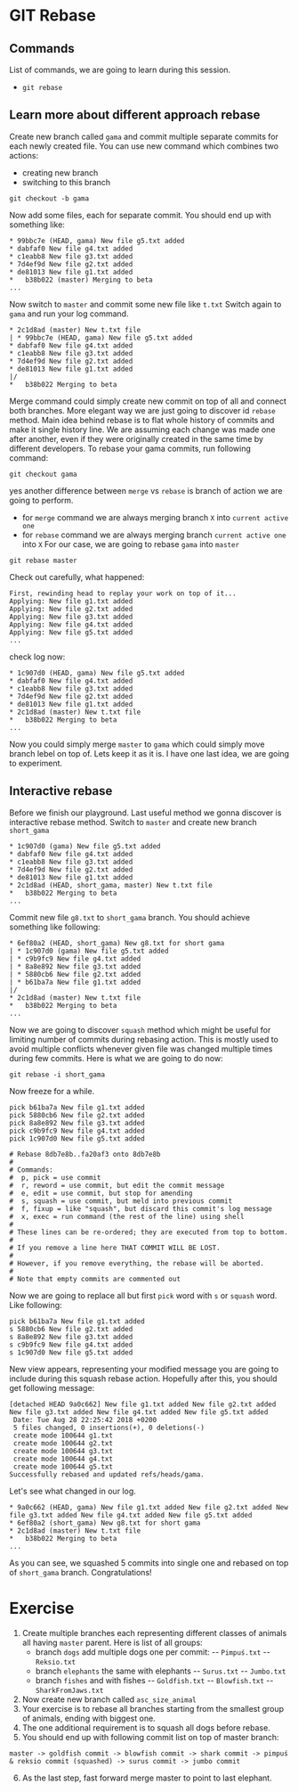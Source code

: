 # GIT Rebase

## Commands
List of commands, we are going to learn during this session.
- `git rebase`

## Learn more about different approach rebase
Create new branch called `gama` and commit multiple separate commits for each newly created file.
You can use new command which combines two actions:
- creating new branch 
- switching to this branch
```
git checkout -b gama
```
Now add some files, each for separate commit. You should end up with something like:
```
* 99bbc7e (HEAD, gama) New file g5.txt added
* dabfaf0 New file g4.txt added
* c1eabb8 New file g3.txt added
* 7d4ef9d New file g2.txt added
* de81013 New file g1.txt added
*   b38b022 (master) Merging to beta
...
```
Now switch to `master` and commit some new file like `t.txt`
Switch again to `gama` and run your log command.
```
* 2c1d8ad (master) New t.txt file
| * 99bbc7e (HEAD, gama) New file g5.txt added
* dabfaf0 New file g4.txt added
* c1eabb8 New file g3.txt added
* 7d4ef9d New file g2.txt added
* de81013 New file g1.txt added
|/
*   b38b022 Merging to beta
```
Merge command could simply create new commit on top of all and connect both branches.
More elegant way we are just going to discover id `rebase` method.
Main idea behind rebase is to flat whole history of commits and make it single history line.
We are assuming each change was made one after another, even if they were originally created in the same time by different developers.
To rebase your gama commits, run following command:
```
git checkout gama
```
yes another difference between `merge` vs `rebase` is branch of action we are going to perform.
- for `merge` command we are always merging branch `X` into `current active one`
- for `rebase` command we are always merging branch `current active one` into `X`
For our case, we are going to rebase `gama` into `master`
```
git rebase master
```
Check out carefully, what happened:
```
First, rewinding head to replay your work on top of it...
Applying: New file g1.txt added
Applying: New file g2.txt added
Applying: New file g3.txt added
Applying: New file g4.txt added
Applying: New file g5.txt added
...
```
check log now:
```
* 1c907d0 (HEAD, gama) New file g5.txt added
* dabfaf0 New file g4.txt added
* c1eabb8 New file g3.txt added
* 7d4ef9d New file g2.txt added
* de81013 New file g1.txt added
* 2c1d8ad (master) New t.txt file
*   b38b022 Merging to beta
...
```
Now you could simply merge `master` to `gama` which could simply move branch lebel on top of.
Lets keep it as it is. I have one last idea, we are going to experiment.

## Interactive rebase
Before we finish our playground. Last useful method we gonna discover is interactive rebase method.
Switch to `master` and create new branch `short_gama`
```
* 1c907d0 (gama) New file g5.txt added
* dabfaf0 New file g4.txt added
* c1eabb8 New file g3.txt added
* 7d4ef9d New file g2.txt added
* de81013 New file g1.txt added
* 2c1d8ad (HEAD, short_gama, master) New t.txt file
*   b38b022 Merging to beta
...
```
Commit new file `g8.txt` to `short_gama` branch. You should achieve something like following:
```
* 6ef80a2 (HEAD, short_gama) New g8.txt for short gama
| * 1c907d0 (gama) New file g5.txt added
| * c9b9fc9 New file g4.txt added
| * 8a8e892 New file g3.txt added
| * 5880cb6 New file g2.txt added
| * b61ba7a New file g1.txt added
|/
* 2c1d8ad (master) New t.txt file
*   b38b022 Merging to beta
...
```
Now we are going to discover `squash` method which might be useful for limiting number of commits during rebasing action.
This is mostly used to avoid multiple conflicts whenever given file was changed multiple times during few commits.
Here is what we are going to do now:
```
git rebase -i short_gama
```
Now freeze for a while. 
```
pick b61ba7a New file g1.txt added
pick 5880cb6 New file g2.txt added
pick 8a8e892 New file g3.txt added
pick c9b9fc9 New file g4.txt added
pick 1c907d0 New file g5.txt added

# Rebase 8db7e8b..fa20af3 onto 8db7e8b
#
# Commands:
#  p, pick = use commit
#  r, reword = use commit, but edit the commit message
#  e, edit = use commit, but stop for amending
#  s, squash = use commit, but meld into previous commit
#  f, fixup = like "squash", but discard this commit's log message
#  x, exec = run command (the rest of the line) using shell
#
# These lines can be re-ordered; they are executed from top to bottom.
#
# If you remove a line here THAT COMMIT WILL BE LOST.
#
# However, if you remove everything, the rebase will be aborted.
#
# Note that empty commits are commented out
```
Now we are going to replace all but first `pick` word with `s` or `squash` word. 
Like following:
```
pick b61ba7a New file g1.txt added
s 5880cb6 New file g2.txt added
s 8a8e892 New file g3.txt added
s c9b9fc9 New file g4.txt added
s 1c907d0 New file g5.txt added
```
New view appears, representing your modified message you are going to include during this squash rebase action.
Hopefully after this, you should get following message:
```
[detached HEAD 9a0c662] New file g1.txt added New file g2.txt added New file g3.txt added New file g4.txt added New file g5.txt added
 Date: Tue Aug 28 22:25:42 2018 +0200
 5 files changed, 0 insertions(+), 0 deletions(-)
 create mode 100644 g1.txt
 create mode 100644 g2.txt
 create mode 100644 g3.txt
 create mode 100644 g4.txt
 create mode 100644 g5.txt
Successfully rebased and updated refs/heads/gama.
```
Let's see what changed in our log.
```
* 9a0c662 (HEAD, gama) New file g1.txt added New file g2.txt added New file g3.txt added New file g4.txt added New file g5.txt added
* 6ef80a2 (short_gama) New g8.txt for short gama
* 2c1d8ad (master) New t.txt file
*   b38b022 Merging to beta
...
```
As you can see, we squashed 5 commits into single one and rebased on top of `short_gama` branch.
Congratulations!

# Exercise
1. Create multiple branches each representing different classes of animals all having `master` parent. 
   Here is list of all groups:
   - branch `dogs` add multiple dogs one per commit:
   -- `Pimpuś.txt`
   -- `Reksio.txt`
   - branch `elephants` the same with elephants
   -- `Surus.txt`
   -- `Jumbo.txt`
   - branch `fishes` and with fishes
   -- `Goldfish.txt`
   -- `Blowfish.txt`
   -- `SharkFromJaws.txt`
2. Now create new branch called `asc_size_animal`
3. Your exercise is to rebase all branches starting from the smallest group of animals, ending with biggest one. 
4. The one additional requirement is to squash all dogs before rebase.
5. You should end up with following commit list on top of master branch:
```
master -> goldfish commit -> blowfish commit -> shark commit -> pimpuś & reksio commit (squashed) -> surus commit -> jumbo commit
``` 
6. As the last step, fast forward merge master to point to last elephant.
   